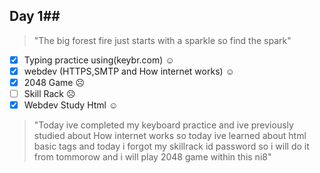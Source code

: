 ## Day 1##
>"The big forest fire just starts with a sparkle so find the spark"
- [x] Typing practice using(keybr.com) ☺
- [x] webdev (HTTPS,SMTP and How internet works) ☺
- [x] 2048 Game ☹
- [ ] Skill Rack ☹
- [x] Webdev Study Html ☺
>"Today ive completed my keyboard practice and ive previously studied about How internet works so today ive learned about html basic tags and today i forgot my skillrack id password so i will do it from tommorow and i will play 2048 game within this ni8"